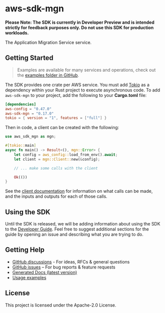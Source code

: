 # aws-sdk-mgn

**Please Note: The SDK is currently in Developer Preview and is intended strictly for
feedback purposes only. Do not use this SDK for production workloads.**

The Application Migration Service service.

## Getting Started

> Examples are available for many services and operations, check out the
> [examples folder in GitHub](https://github.com/awslabs/aws-sdk-rust/tree/main/examples).

The SDK provides one crate per AWS service. You must add [Tokio](https://crates.io/crates/tokio)
as a dependency within your Rust project to execute asynchronous code. To add `aws-sdk-mgn` to
your project, add the following to your **Cargo.toml** file:

```toml
[dependencies]
aws-config = "0.47.0"
aws-sdk-mgn = "0.17.0"
tokio = { version = "1", features = ["full"] }
```

Then in code, a client can be created with the following:

```rust
use aws_sdk_mgn as mgn;

#[tokio::main]
async fn main() -> Result<(), mgn::Error> {
    let config = aws_config::load_from_env().await;
    let client = mgn::Client::new(&config);

    // ... make some calls with the client

    Ok(())
}
```

See the [client documentation](https://docs.rs/aws-sdk-mgn/latest/aws_sdk_mgn/client/struct.Client.html)
for information on what calls can be made, and the inputs and outputs for each of those calls.

## Using the SDK

Until the SDK is released, we will be adding information about using the SDK to the
[Developer Guide](https://docs.aws.amazon.com/sdk-for-rust/latest/dg/welcome.html). Feel free to suggest
additional sections for the guide by opening an issue and describing what you are trying to do.

## Getting Help

* [GitHub discussions](https://github.com/awslabs/aws-sdk-rust/discussions) - For ideas, RFCs & general questions
* [GitHub issues](https://github.com/awslabs/aws-sdk-rust/issues/new/choose) – For bug reports & feature requests
* [Generated Docs (latest version)](https://awslabs.github.io/aws-sdk-rust/)
* [Usage examples](https://github.com/awslabs/aws-sdk-rust/tree/main/examples)

## License

This project is licensed under the Apache-2.0 License.

